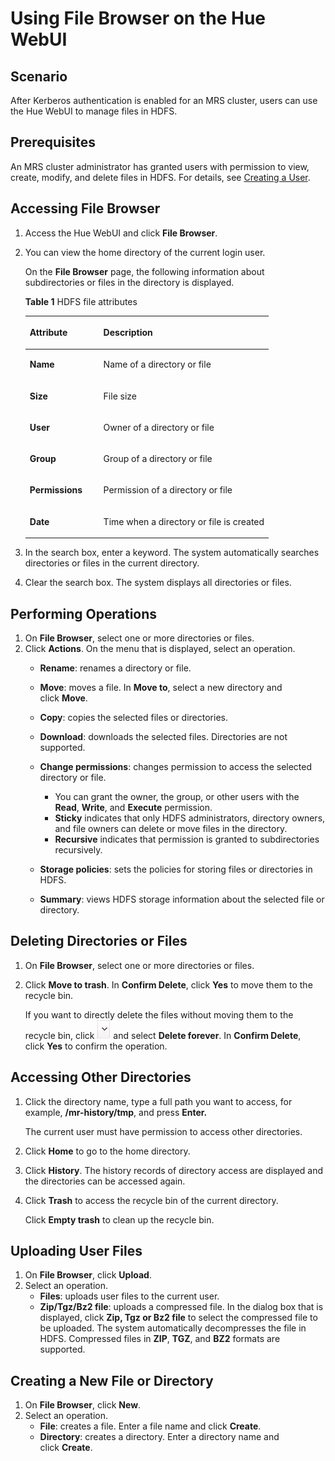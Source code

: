 # Using File Browser on the Hue WebUI<a name="EN-US_TOPIC_0125375467"></a>

## Scenario<a name="sa47e6f20ae8a4ac4adbcfbbe5aaedca1"></a>

After Kerberos authentication is enabled for an MRS cluster, users can use the Hue WebUI to manage files in HDFS.

## Prerequisites<a name="s8996367bf0df412ba01b4ee0842955af"></a>

An MRS cluster administrator has granted users with permission to view, create, modify, and delete files in HDFS. For details, see  [Creating a User](creating-a-user.md).

## Accessing  **File Browser**<a name="section30320920173825"></a>

1.  Access the Hue WebUI and click  **File Browser**.
2.  You can view the home directory of the current login user.

    On the  **File Browser**  page, the following information about subdirectories or files in the directory is displayed.

    **Table  1**  HDFS file attributes

    <a name="table9337634173829"></a>
    <table><thead align="left"><tr id="row6132691173829"><th class="cellrowborder" valign="top" width="30.259999999999998%" id="mcps1.2.3.1.1"><p id="p24549216173829"><a name="p24549216173829"></a><a name="p24549216173829"></a>Attribute</p>
    </th>
    <th class="cellrowborder" valign="top" width="69.74000000000001%" id="mcps1.2.3.1.2"><p id="p42329441173829"><a name="p42329441173829"></a><a name="p42329441173829"></a>Description</p>
    </th>
    </tr>
    </thead>
    <tbody><tr id="row60479164173829"><td class="cellrowborder" valign="top" width="30.259999999999998%" headers="mcps1.2.3.1.1 "><p id="p41546955173829"><a name="p41546955173829"></a><a name="p41546955173829"></a><span class="parmname" id="parmname26985949173829"><a name="parmname26985949173829"></a><a name="parmname26985949173829"></a><b>Name</b></span></p>
    </td>
    <td class="cellrowborder" valign="top" width="69.74000000000001%" headers="mcps1.2.3.1.2 "><p id="p9860205173829"><a name="p9860205173829"></a><a name="p9860205173829"></a>Name of a directory or file</p>
    </td>
    </tr>
    <tr id="row55413571173829"><td class="cellrowborder" valign="top" width="30.259999999999998%" headers="mcps1.2.3.1.1 "><p id="p66974111173829"><a name="p66974111173829"></a><a name="p66974111173829"></a><span class="parmname" id="parmname7441567173829"><a name="parmname7441567173829"></a><a name="parmname7441567173829"></a><b>Size</b></span></p>
    </td>
    <td class="cellrowborder" valign="top" width="69.74000000000001%" headers="mcps1.2.3.1.2 "><p id="p56193919173829"><a name="p56193919173829"></a><a name="p56193919173829"></a>File size</p>
    </td>
    </tr>
    <tr id="row63666810173829"><td class="cellrowborder" valign="top" width="30.259999999999998%" headers="mcps1.2.3.1.1 "><p id="p59314260173829"><a name="p59314260173829"></a><a name="p59314260173829"></a><span class="parmname" id="parmname28960094173829"><a name="parmname28960094173829"></a><a name="parmname28960094173829"></a><b>User</b></span></p>
    </td>
    <td class="cellrowborder" valign="top" width="69.74000000000001%" headers="mcps1.2.3.1.2 "><p id="p39725721173829"><a name="p39725721173829"></a><a name="p39725721173829"></a>Owner of a directory or file</p>
    </td>
    </tr>
    <tr id="row5261146173829"><td class="cellrowborder" valign="top" width="30.259999999999998%" headers="mcps1.2.3.1.1 "><p id="p56738017173829"><a name="p56738017173829"></a><a name="p56738017173829"></a><span class="parmname" id="parmname36130385173829"><a name="parmname36130385173829"></a><a name="parmname36130385173829"></a><b>Group</b></span></p>
    </td>
    <td class="cellrowborder" valign="top" width="69.74000000000001%" headers="mcps1.2.3.1.2 "><p id="p32376627173829"><a name="p32376627173829"></a><a name="p32376627173829"></a>Group of a directory or file</p>
    </td>
    </tr>
    <tr id="row32539995173829"><td class="cellrowborder" valign="top" width="30.259999999999998%" headers="mcps1.2.3.1.1 "><p id="p23499710173829"><a name="p23499710173829"></a><a name="p23499710173829"></a><span class="parmname" id="parmname47350321173829"><a name="parmname47350321173829"></a><a name="parmname47350321173829"></a><b>Permissions</b></span></p>
    </td>
    <td class="cellrowborder" valign="top" width="69.74000000000001%" headers="mcps1.2.3.1.2 "><p id="p24428358173829"><a name="p24428358173829"></a><a name="p24428358173829"></a>Permission of a directory or file</p>
    </td>
    </tr>
    <tr id="row5812340173829"><td class="cellrowborder" valign="top" width="30.259999999999998%" headers="mcps1.2.3.1.1 "><p id="p18493924173829"><a name="p18493924173829"></a><a name="p18493924173829"></a><span class="parmname" id="parmname24424501173829"><a name="parmname24424501173829"></a><a name="parmname24424501173829"></a><b>Date</b></span></p>
    </td>
    <td class="cellrowborder" valign="top" width="69.74000000000001%" headers="mcps1.2.3.1.2 "><p id="p21612874173829"><a name="p21612874173829"></a><a name="p21612874173829"></a>Time when a directory or file is created</p>
    </td>
    </tr>
    </tbody>
    </table>

3.  In the search box, enter a keyword. The system automatically searches directories or files in the current directory.
4.  Clear the search box. The system displays all directories or files.

## Performing Operations<a name="section27925330173837"></a>

1.  On  **File Browser**, select one or more directories or files.
2.  Click  **Actions**. On the menu that is displayed, select an operation.
    -   **Rename**: renames a directory or file.
    -   **Move**: moves a file. In **Move to**, select a new directory and click **Move**.
    -   **Copy**: copies the selected files or directories.
    -   **Download**: downloads the selected files. Directories are not supported.
    -   **Change permissions**: changes permission to access the selected directory or file.
        -   You can grant the owner, the group, or other users with the  **Read**, **Write**, and **Execute**  permission.
        -   **Sticky**  indicates that only HDFS administrators, directory owners, and file owners can delete or move files in the directory.
        -   **Recursive**  indicates that permission is granted to subdirectories recursively.

    -   **Storage policies**: sets the policies for storing files or directories in HDFS.
    -   **Summary**: views HDFS storage information about the selected file or directory.


## Deleting Directories or Files<a name="section23049141173846"></a>

1.  On  **File Browser**, select one or more directories or files.
2.  Click  **Move to trash**. In **Confirm Delete**, click **Yes**  to move them to the recycle bin.

    If you want to directly delete the files without moving them to the recycle bin, click  ![](figures/icon_mrs_undo.jpg) and select **Delete forever**. In **Confirm Delete**, click **Yes**  to confirm the operation.


## Accessing Other Directories<a name="section61809860173857"></a>

1.  Click the directory name, type a full path you want to access, for example,  **/mr-history/tmp**, and press **Enter.**

    The current user must have permission to access other directories.

2.  Click  **Home**  to go to the home directory.
3.  Click  **History**. The history records of directory access are displayed and the directories can be accessed again.
4.  Click  **Trash**  to access the recycle bin of the current directory.

    Click  **Empty trash**  to clean up the recycle bin.


## Uploading User Files<a name="section1394825217396"></a>

1.  On  **File Browser**, click **Upload**.
2.  Select an operation.
    -   **Files**: uploads user files to the current user.
    -   **Zip/Tgz/Bz2 file**: uploads a compressed file. In the dialog box that is displayed, click **Zip, Tgz or Bz2 file** to select the compressed file to be uploaded. The system automatically decompresses the file in HDFS. Compressed files in **ZIP**, **TGZ**, and **BZ2**  formats are supported.


## Creating a New File or Directory<a name="section47635052173915"></a>

1.  On  **File Browser**, click **New**.
2.  Select an operation.
    -   **File**: creates a file. Enter a file name and click **Create**.
    -   **Directory**: creates a directory. Enter a directory name and click **Create**.


